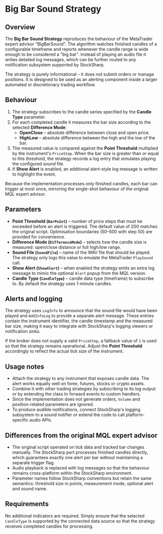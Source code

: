 # Big Bar Sound Strategy

## Overview
The **Big Bar Sound Strategy** reproduces the behaviour of the MetaTrader expert advisor "BigBarSound". The algorithm watches finished candles of a configurable timeframe and reports whenever the candle range is wide enough to be considered a "big bar". Instead of playing an audio file it writes detailed log messages, which can be further routed to any notification subsystem supported by StockSharp.

The strategy is purely informational – it does not submit orders or manage positions. It is designed to be used as an alerting component inside a larger automated or discretionary trading workflow.

## Behaviour
1. The strategy subscribes to the candle series specified by the **Candle Type** parameter.
2. For each completed candle it measures the bar size according to the selected **Difference Mode**:
   - **OpenClose** – absolute difference between close and open price.
   - **HighLow** – absolute difference between the high and the low of the bar.
3. The measured value is compared against the **Point Threshold** multiplied by the instrument's `PriceStep`. When the bar size is greater than or equal to this threshold, the strategy records a log entry that simulates playing the configured sound file.
4. If **Show Alert** is enabled, an additional alert-style log message is written to highlight the event.

Because the implementation processes only finished candles, each bar can trigger at most once, mirroring the single-shot behaviour of the original MQL expert advisor.

## Parameters
- **Point Threshold (`BarPoint`)** – number of price steps that must be exceeded before an alert is triggered. The default value of 200 matches the original script. Optimisation boundaries (50–500 with step 50) are provided for convenience.
- **Difference Mode (`DifferenceMode`)** – selects how the candle size is measured: open/close distance or full high/low range.
- **Sound File (`SoundFile`)** – name of the WAV file that should be played. The strategy only logs this value to emulate the MetaTrader `PlaySound` call.
- **Show Alert (`ShowAlert`)** – when enabled the strategy emits an extra log message to mimic the optional `Alert` popup from the MQL version.
- **Candle Type (`CandleType`)** – candle data type (timeframe) to subscribe to. By default the strategy uses 1-minute candles.

## Alerts and logging
The strategy uses `LogInfo` to announce that the sound file would have been played and `AddInfoLog` to provide a separate alert message. These entries contain the instrument identifier, the candle timestamp and the measured bar size, making it easy to integrate with StockSharp's logging viewers or notification sinks.

If the broker does not supply a valid `PriceStep`, a fallback value of `1` is used so that the strategy remains operational. Adjust the **Point Threshold** accordingly to reflect the actual tick size of the instrument.

## Usage notes
- Attach the strategy to any instrument that exposes candle data. The alert works equally well on forex, futures, stocks or crypto assets.
- Combine it with other trading strategies by subscribing to its log output or by extending the class to forward events to custom handlers.
- Since the implementation does not generate orders, `Volume` and position-related parameters are ignored.
- To produce audible notifications, connect StockSharp's logging subsystem to a sound notifier or extend the code to call platform-specific audio APIs.

## Differences from the original MQL expert advisor
- The original script operated on tick data and tracked bar changes manually. The StockSharp port processes finished candles directly, which guarantees exactly one alert per bar without maintaining a separate trigger flag.
- Audio playback is replaced with log messages so that the behaviour remains cross-platform within the StockSharp environment.
- Parameter names follow StockSharp conventions but retain the same semantics: threshold size in points, measurement mode, optional alert and sound name.

## Requirements
No additional indicators are required. Simply ensure that the selected `CandleType` is supported by the connected data source so that the strategy receives completed candles for processing.
